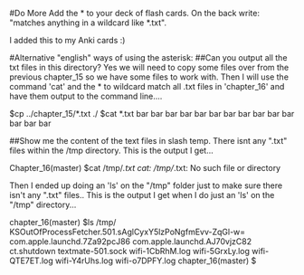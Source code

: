 #Do More Add the * to your deck of flash cards. On the back write: "matches anything in a wildcard like *.txt".

I added this to my Anki cards :)

#Alternative "english" ways of using the asterisk:
##Can you output all the txt files in this directory?
Yes we will need to copy some files over from the previous chapter_15 so we have some files to work with.
Then I  will use the command 'cat' and the * to wildcard match all .txt files in 'chapter_16' 
and have them output to the command line....

$cp ../chapter_15/*.txt ./
$cat *.txt
bar bar bar bar bar bar bar
bar bar bar bar bar bar bar


##Show me the content of the text files in slash temp.
There isnt any ".txt" files within the /tmp directory. This is the output I get...

Chapter_16(master) $cat /tmp/*.txt
cat: /tmp/*.txt: No such file or directory

Then I ended up doing an 'ls' on the "/tmp" folder just to make sure there isn't any ".txt" files..
This is the output I get when I do just an 'ls' on the "/tmp" directory...

chapter_16(master) $ls /tmp/
KSOutOfProcessFetcher.501.sAglCyxY5lzPoNgfmEvv-ZqGl-w=
com.apple.launchd.7Za92pcJ86
com.apple.launchd.AJ70vjzC82
ct.shutdown
textmate-501.sock
wifi-1CbRhM.log
wifi-5GrxLy.log
wifi-QTE7ET.log
wifi-Y4rUhs.log
wifi-o7DPFY.log
chapter_16(master) $
